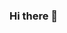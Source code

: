 ### Hi there 👋

<!--
**R-Ranjith6174/R-Ranjith6174** is a ✨ _special_ ✨ repository because its `README.md` (this file) appears on your GitHub profile.

Here are some ideas to get you started:

- 🔭 Hi i am Ranjith...
- 🌱 I’m currently learning BE .cse...
- 👯 I’m looking to collaborate on ...
- 💬 Ask me about ...
- 📫 How to reach me: ranjith10092002@gmail.com
- 😄 Pronouns: sir
-->
